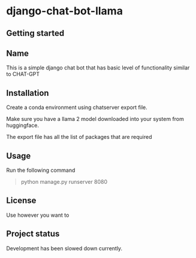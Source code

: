 # django-chat-bot-llama



## Getting started

## Name
This is a simple django chat bot that has basic level of functionality similar to CHAT-GPT

## Installation
Create a conda environment using chatserver export file.

Make sure you have a llama 2 model downloaded into your system from huggingface.

The export file has all the list of packages that are required

## Usage
Run the following command
> python manage.py runserver 8080

## License
Use however you want to 

## Project status
Development has been slowed down currently.